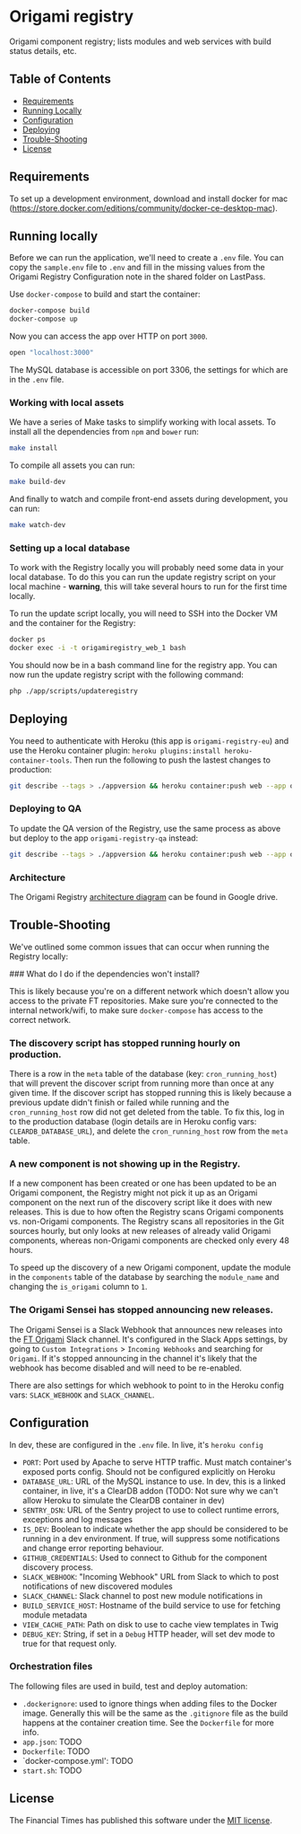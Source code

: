Origami registry
================

Origami component registry; lists modules and web services with build status details, etc.

Table of Contents
-----------------

  * [Requirements](#requirements)
  * [Running Locally](#running-locally)
  * [Configuration](#configuration)
  * [Deploying](#deploying)
  * [Trouble-Shooting](#trouble-shooting)
  * [License](#license)


Requirements
------------

To set up a development environment, download and install docker for mac (https://store.docker.com/editions/community/docker-ce-desktop-mac).


Running locally
---------------

Before we can run the application, we'll need to create a `.env` file. You can copy the `sample.env` file to `.env` and fill in the missing values from the Origami Registry Configuration note in the shared folder on LastPass.

Use `docker-compose` to build and start the container:

```sh
docker-compose build
docker-compose up
```

Now you can access the app over HTTP on port `3000`.

```sh
open "localhost:3000"
```

The MySQL database is accessible on port 3306, the settings for which are in the `.env` file.

### Working with local assets

We have a series of Make tasks to simplify working with local assets. To install all the dependencies from `npm` and `bower` run:

```sh
make install
```

To compile all assets you can run:

```sh
make build-dev
```

And finally to watch and compile front-end assets during development, you can run:

```sh
make watch-dev
```

### Setting up a local database

To work with the Registry locally you will probably need some data in your local database. To do this you can run the update registry script on your local machine - **warning**, this will take several hours to run for the first time locally.

To run the update script locally, you will need to SSH into the Docker VM and the container for the Registry:

```sh
docker ps
docker exec -i -t origamiregistry_web_1 bash
```

You should now be in a bash command line for the registry app. You can now run the update registry script with the following command:

```sh
php ./app/scripts/updateregistry
```


Deploying
---------

You need to authenticate with Heroku (this app is `origami-registry-eu`) and use the Heroku container plugin: `heroku plugins:install heroku-container-tools`. Then run the following to push the lastest changes to production:

```sh
git describe --tags > ./appversion && heroku container:push web --app origami-registry-eu && rm -f ./appversion
```

### Deploying to QA

To update the QA version of the Registry, use the same process as above but deploy to the app `origami-registry-qa` instead:

```sh
git describe --tags > ./appversion && heroku container:push web --app origami-registry-qa && rm -f ./appversion
```

### Architecture

The Origami Registry [architecture diagram](https://docs.google.com/drawings/d/1dP1nrX6H2VLQoeDt3Y1TWYOTZSUexESY3QUmPupMpxA/edit) can be found in Google drive.


Trouble-Shooting
----------------

We've outlined some common issues that can occur when running the Registry locally:

### What do I do if the dependencies won't install?

This is likely because you're on a different network which doesn't allow you access to the private FT repositories. Make sure you're connected to the internal network/wifi, to make sure `docker-compose` has access to the correct network.

### The discovery script has stopped running hourly on production.

There is a row in the `meta` table of the database (key: `cron_running_host`) that will prevent the discover script from running more than once at any given time. If the discover script has stopped running this is likely because a previous update didn't finish or failed while running and the `cron_running_host` row did not get deleted from the table. To fix this, log in to the production database (login details are in Heroku config vars: `CLEARDB_DATABASE_URL`), and delete the `cron_running_host` row from the `meta` table.

### A new component is not showing up in the Registry.

If a new component has been created or one has been updated to be an Origami component, the Registry might not pick it up as an Origami component on the next run of the discovery script like it does with new releases. This is due to how often the Registry scans Origami components vs. non-Origami components. The Registry scans all repositories in the Git sources hourly, but only looks at new releases of already valid Origami components, whereas non-Origami components are checked only every 48 hours.

To speed up the discovery of a new Origami component, update the module in the `components` table of the database by searching the `module_name` and changing the `is_origami` column to `1`.

### The Origami Sensei has stopped announcing new releases.

The Origami Sensei is a Slack Webhook that announces new releases into the [FT Origami](https://financialtimes.slack.com/messages/ft-origami/) Slack channel. It's configured in the Slack Apps settings, by going to `Custom Integrations` > `Incoming Webhooks` and searching for `Origami`. If it's stopped announcing in the channel it's likely that the webhook has become disabled and will need to be re-enabled.

There are also settings for which webhook to point to in the Heroku config vars: `SLACK_WEBHOOK` and `SLACK_CHANNEL`.

Configuration
-------------

In dev, these are configured in the `.env` file.  In live, it's `heroku config`

* `PORT`: Port used by Apache to serve HTTP traffic.  Must match container's exposed ports config.  Should not be configured explicitly on Heroku
* `DATABASE_URL`: URL of the MySQL instance to use.  In dev, this is a linked container, in live, it's a ClearDB addon (TODO: Not sure why we can't allow Heroku to simulate the ClearDB container in dev)
* `SENTRY_DSN`: URL of the Sentry project to use to collect runtime errors, exceptions and log messages
* `IS_DEV`: Boolean to indicate whether the app should be considered to be running in a dev environment.  If true, will suppress some notifications and change error reporting behaviour.
* `GITHUB_CREDENTIALS`: Used to connect to Github for the component discovery process.
* `SLACK_WEBHOOK`: "Incoming Webhook" URL from Slack to which to post notifications of new discovered modules
* `SLACK_CHANNEL`: Slack channel to post new module notifications in
* `BUILD_SERVICE_HOST`: Hostname of the build service to use for fetching module metadata
* `VIEW_CACHE_PATH`: Path on disk to use to cache view templates in Twig
* `DEBUG_KEY`: String, if set in a `Debug` HTTP header, will set dev mode to true for that request only.

### Orchestration files

The following files are used in build, test and deploy automation:

* `.dockerignore`: used to ignore things when adding files to the Docker image.  Generally this will be the same as the `.gitignore` file as the build happens at the container creation time.  See the `Dockerfile` for more info.
* `app.json`: TODO
* `Dockerfile`: TODO
* `docker-compose.yml': TODO
* `start.sh`: TODO

License
-------

The Financial Times has published this software under the [MIT license][license].

[license]: http://opensource.org/licenses/MIT
